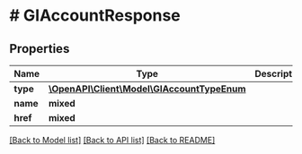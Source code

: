 # # GIAccountResponse

## Properties

Name | Type | Description | Notes
------------ | ------------- | ------------- | -------------
**type** | [**\OpenAPI\Client\Model\GIAccountTypeEnum**](GIAccountTypeEnum.md) |  |
**name** | **mixed** |  |
**href** | **mixed** |  |

[[Back to Model list]](../../README.md#models) [[Back to API list]](../../README.md#endpoints) [[Back to README]](../../README.md)

